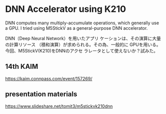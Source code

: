 # DNN Accelerator using K210
DNN computes many multiply-accumulate operations, which generally use a GPU. I tried using M5StickV as a general-purpose DNN accelerator.

DNN（Deep Neural Network）を用いたアプリ ケーションは、その演算に大量の計算リソース （積和演算）が求められる。その為、一般的に GPUを用いる。今回、M5StickV(K210)をDNNのアクセ ラレータとして使えないか？試みた。

## 14th KAIM 
https://kaim.connpass.com/event/157269/

## presentation materials
https://www.slideshare.net/tomit3/m5stickvk210dnn
